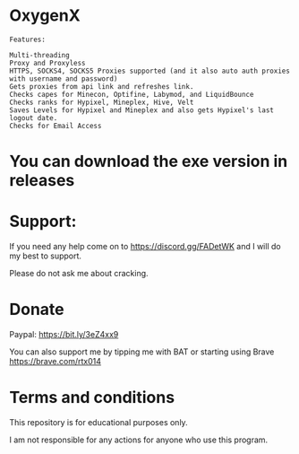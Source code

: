 # OxygenX

```
Features:

Multi-threading
Proxy and Proxyless
HTTPS, SOCKS4, SOCKS5 Proxies supported (and it also auto auth proxies with username and password)
Gets proxies from api link and refreshes link.
Checks capes for Minecon, Optifine, Labymod, and LiquidBounce
Checks ranks for Hypixel, Mineplex, Hive, Velt
Saves Levels for Hypixel and Mineplex and also gets Hypixel's last logout date.
Checks for Email Access
```

# You can download the exe version in releases

# Support:
If you need any help come on to https://discord.gg/FADetWK and I will do my best to support.

Please do not ask me about cracking.

# Donate
Paypal: https://bit.ly/3eZ4xx9

You can also support me by tipping me with BAT or starting using Brave https://brave.com/rtx014

# Terms and conditions
This repository is for educational purposes only.

I am not responsible for any actions for anyone who use this program.

